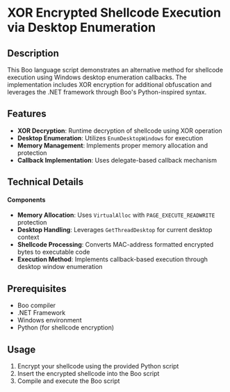# XOR Encrypted Shellcode Execution via Desktop Enumeration

## Description

This Boo language script demonstrates an alternative method for shellcode execution using Windows desktop enumeration callbacks. The implementation includes XOR encryption for additional obfuscation and leverages the .NET framework through Boo's Python-inspired syntax.

## Features

- **XOR Decryption**: Runtime decryption of shellcode using XOR operation
- **Desktop Enumeration**: Utilizes `EnumDesktopWindows` for execution
- **Memory Management**: Implements proper memory allocation and protection
- **Callback Implementation**: Uses delegate-based callback mechanism

## Technical Details

#### Components
- **Memory Allocation**: Uses `VirtualAlloc` with `PAGE_EXECUTE_READWRITE` protection
- **Desktop Handling**: Leverages `GetThreadDesktop` for current desktop context
- **Shellcode Processing**: Converts MAC-address formatted encrypted bytes to executable code
- **Execution Method**: Implements callback-based execution through desktop window enumeration

## Prerequisites

- Boo compiler
- .NET Framework
- Windows environment
- Python (for shellcode encryption)

## Usage

1. Encrypt your shellcode using the provided Python script
2. Insert the encrypted shellcode into the Boo script
3. Compile and execute the Boo script
